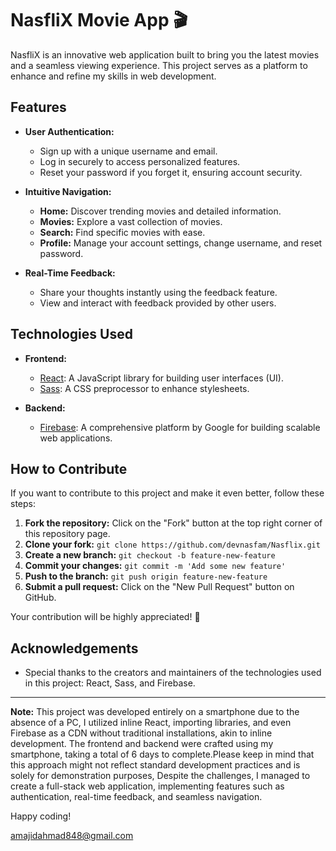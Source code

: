 # NasfliX Movie App 🎬

NasfliX is an innovative web application built to bring you the latest movies and a seamless viewing experience. This project serves as a platform to enhance and refine my skills in web development.

## Features

- **User Authentication:**
  - Sign up with a unique username and email.
  - Log in securely to access personalized features.
  - Reset your password if you forget it, ensuring account security.

- **Intuitive Navigation:**
  - **Home:** Discover trending movies and detailed information.
  - **Movies:** Explore a vast collection of movies.
  - **Search:** Find specific movies with ease.
  - **Profile:** Manage your account settings, change username, and reset password.

- **Real-Time Feedback:**
  - Share your thoughts instantly using the feedback feature.
  - View and interact with feedback provided by other users.

## Technologies Used

- **Frontend:**
  - [React](https://reactjs.org/): A JavaScript library for building user interfaces (UI).
  - [Sass](https://sass-lang.com/): A CSS preprocessor to enhance stylesheets.
  
- **Backend:**
  - [Firebase](https://firebase.google.com/): A comprehensive platform by Google for building scalable web applications.

## How to Contribute

If you want to contribute to this project and make it even better, follow these steps:

1. **Fork the repository:** Click on the "Fork" button at the top right corner of this repository page.
2. **Clone your fork:** `git clone https://github.com/devnasfam/Nasflix.git`
3. **Create a new branch:** `git checkout -b feature-new-feature`
4. **Commit your changes:** `git commit -m 'Add some new feature'`
5. **Push to the branch:** `git push origin feature-new-feature`
6. **Submit a pull request:** Click on the "New Pull Request" button on GitHub.

Your contribution will be highly appreciated! 🚀

## Acknowledgements

- Special thanks to the creators and maintainers of the technologies used in this project: React, Sass, and Firebase.

---

**Note:** This project was developed entirely on a smartphone due to the absence of a PC, I utilized inline React, importing libraries, and even Firebase as a CDN without traditional installations, akin to inline development. The frontend and backend were crafted using my smartphone, taking a total of 6 days to complete.Please keep in mind that this approach might not reflect standard development practices and is solely for demonstration purposes, Despite the challenges, I managed to create a full-stack web application, implementing features such as authentication, real-time feedback, and seamless navigation.

Happy coding! 


[amajidahmad848@gmail.com](amajidahmad848@gmail.com)
